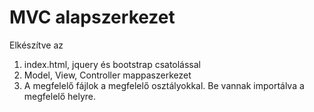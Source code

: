 # MVC alapszerkezet
Elkészítve az 
1. index.html, jquery és bootstrap csatolással
2. Model, View, Controller mappaszerkezet
3. A megfelelő fájlok a megfelelő osztályokkal. Be vannak importálva a megfelelő helyre. 
